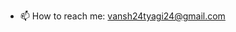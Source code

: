 - 📫 How to reach me: vansh24tyagi24@gmail.com

<!---
VanshTyagi24/VanshTyagi24 is a ✨ special ✨ repository because its `README.md` (this file) appears on your GitHub profile.
You can click the Preview link to take a look at your changes.
--->

